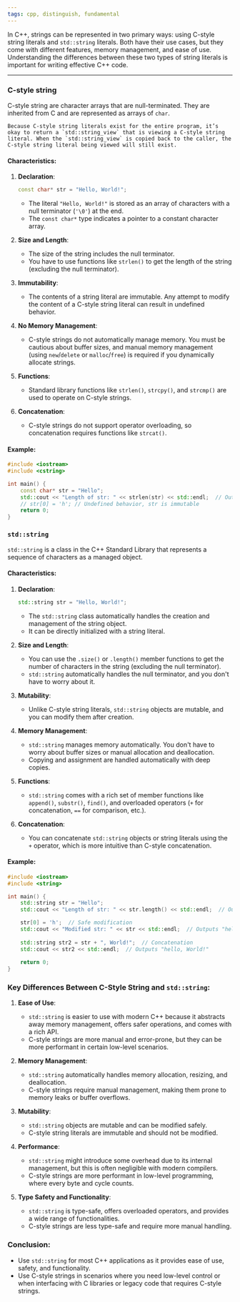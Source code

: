 ```yaml
---
tags: cpp, distinguish, fundamental
---
```


In C++, strings can be represented in two primary ways: using C-style string literals and `std::string` literals. Both have their use cases, but they come with different features, memory management, and ease of use. Understanding the differences between these two types of string literals is important for writing effective C++ code.

---

### **C-style string**
C-style string are character arrays that are null-terminated. They are inherited from C and are represented as arrays of `char`.

```ad-important
Because C-style string literals exist for the entire program, it’s okay to return a `std::string_view` that is viewing a C-style string literal. When the `std::string_view` is copied back to the caller, the C-style string literal being viewed will still exist.
```

#### **Characteristics:**
1. **Declaration**:
   ```cpp
   const char* str = "Hello, World!";
   ```
   - The literal `"Hello, World!"` is stored as an array of characters with a null terminator (`'\0'`) at the end.
   - The `const char*` type indicates a pointer to a constant character array.

2. **Size and Length**:
   - The size of the string includes the null terminator.
   - You have to use functions like `strlen()` to get the length of the string (excluding the null terminator).

3. **Immutability**:
   - The contents of a string literal are immutable. Any attempt to modify the content of a C-style string literal can result in undefined behavior.

4. **No Memory Management**:
   - C-style strings do not automatically manage memory. You must be cautious about buffer sizes, and manual memory management (using `new`/`delete` or `malloc`/`free`) is required if you dynamically allocate strings.

5. **Functions**:
   - Standard library functions like `strlen()`, `strcpy()`, and `strcmp()` are used to operate on C-style strings.

6. **Concatenation**:
   - C-style strings do not support operator overloading, so concatenation requires functions like `strcat()`.

#### **Example:**
```cpp
#include <iostream>
#include <cstring>

int main() {
    const char* str = "Hello";
    std::cout << "Length of str: " << strlen(str) << std::endl;  // Outputs 5
    // str[0] = 'h'; // Undefined behavior, str is immutable
    return 0;
}
```

### **`std::string`**
`std::string` is a class in the C++ Standard Library that represents a sequence of characters as a managed object.

#### **Characteristics:**
1. **Declaration**:
   ```cpp
   std::string str = "Hello, World!";
   ```
   - The `std::string` class automatically handles the creation and management of the string object.
   - It can be directly initialized with a string literal.

2. **Size and Length**:
   - You can use the `.size()` or `.length()` member functions to get the number of characters in the string (excluding the null terminator).
   - `std::string` automatically handles the null terminator, and you don't have to worry about it.

3. **Mutability**:
   - Unlike C-style string literals, `std::string` objects are mutable, and you can modify them after creation.

4. **Memory Management**:
   - `std::string` manages memory automatically. You don't have to worry about buffer sizes or manual allocation and deallocation.
   - Copying and assignment are handled automatically with deep copies.

5. **Functions**:
   - `std::string` comes with a rich set of member functions like `append()`, `substr()`, `find()`, and overloaded operators (`+` for concatenation, `==` for comparison, etc.).

6. **Concatenation**:
   - You can concatenate `std::string` objects or string literals using the `+` operator, which is more intuitive than C-style concatenation.

#### **Example:**
```cpp
#include <iostream>
#include <string>

int main() {
    std::string str = "Hello";
    std::cout << "Length of str: " << str.length() << std::endl;  // Outputs 5

    str[0] = 'h';  // Safe modification
    std::cout << "Modified str: " << str << std::endl;  // Outputs "hello"
    
    std::string str2 = str + ", World!";  // Concatenation
    std::cout << str2 << std::endl;  // Outputs "hello, World!"
    
    return 0;
}
```

### **Key Differences Between C-Style String and `std::string`:**

1. **Ease of Use**:
   - `std::string` is easier to use with modern C++ because it abstracts away memory management, offers safer operations, and comes with a rich API.
   - C-style strings are more manual and error-prone, but they can be more performant in certain low-level scenarios.

2. **Memory Management**:
   - `std::string` automatically handles memory allocation, resizing, and deallocation.
   - C-style strings require manual management, making them prone to memory leaks or buffer overflows.

3. **Mutability**:
   - `std::string` objects are mutable and can be modified safely.
   - C-style string literals are immutable and should not be modified.

4. **Performance**:
   - `std::string` might introduce some overhead due to its internal management, but this is often negligible with modern compilers.
   - C-style strings are more performant in low-level programming, where every byte and cycle counts.

5. **Type Safety and Functionality**:
   - `std::string` is type-safe, offers overloaded operators, and provides a wide range of functionalities.
   - C-style strings are less type-safe and require more manual handling.

### **Conclusion:**
- Use `std::string` for most C++ applications as it provides ease of use, safety, and functionality.
- Use C-style strings in scenarios where you need low-level control or when interfacing with C libraries or legacy code that requires C-style strings.
